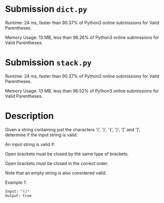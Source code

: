 # Submission `dict.py`
Runtime: 24 ms, faster than 90.37% of Python3 online submissions for Valid Parentheses.

Memory Usage: 13 MB, less than 98.26% of Python3 online submissions for Valid Parentheses.

# Submission `stack.py`
Runtime: 24 ms, faster than 90.37% of Python3 online submissions for Valid Parentheses.

Memory Usage: 13 MB, less than 96.52% of Python3 online submissions for Valid Parentheses.

# Description
Given a string containing just the characters '(', ')', '{', '}', '[' and ']', determine if the input string is valid.

An input string is valid if:

Open brackets must be closed by the same type of brackets.

Open brackets must be closed in the correct order.

Note that an empty string is also considered valid.

Example 1:

```
Input: "()"
Output: true
```
